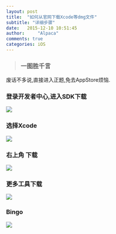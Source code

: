 ```yaml
---
layout: post
title:  "如何从官网下载Xcode等dmg文件"
subtitle: "详细步骤"
date:   2015-12-10 10:51:45
author:     "Alpaca"
comments: true
categories: iOS
---
```



> ### 一图胜千言

废话不多说,直接进入正题,免去AppStore烦恼.

### 登录开发者中心,进入SDK下载
![](http://7xoawu.com1.z0.glb.clouddn.com/屏幕快照%202015-12-10%20下午10.08.14.png)

### 选择Xcode
![](http://7xoawu.com1.z0.glb.clouddn.com/Snip20151210_1.png)

### 右上角 下载
![](http://7xoawu.com1.z0.glb.clouddn.com/Snip20151210_2.png)

### 更多工具下载
![](http://7xoawu.com1.z0.glb.clouddn.com/Snip20151210_4.png)

### Bingo
![](http://7xoawu.com1.z0.glb.clouddn.com/Snip20151210_6.png)

